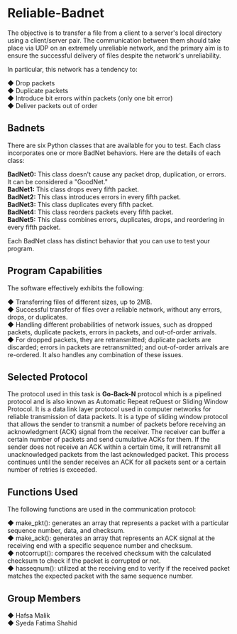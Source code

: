 # Reliable-Badnet
The objective is to transfer a file from a client to a server's local directory using a client/server pair. The communication between them should take place via UDP on an extremely unreliable network, and the primary aim is to ensure the successful delivery of files despite the network's unreliability.

In particular, this network has a tendency to:

◆ Drop packets<br>
◆ Duplicate packets<br>
◆ Introduce bit errors within packets (only one bit error)<br>
◆ Deliver packets out of order<br>

## Badnets
There are six Python classes that are available for you to test. Each class incorporates one or more BadNet behaviors. Here are the details of each class:

**BadNet0:** This class doesn't cause any packet drop, duplication, or errors. It can be considered a "GoodNet."<br>
**BadNet1:** This class drops every fifth packet.<br>
**BadNet2:** This class introduces errors in every fifth packet.<br>
**BadNet3:** This class duplicates every fifth packet.<br>
**BadNet4:** This class reorders packets every fifth packet.<br>
**BadNet5:** This class combines errors, duplicates, drops, and reordering in every fifth packet.<br>

Each BadNet class has distinct behavior that you can use to test your program.

## Program Capabilities
The software effectively exhibits the following:

◆ Transferring files of different sizes, up to 2MB.<br>
◆ Successful transfer of files over a reliable network, without any errors, drops, or duplicates.<br>
◆ Handling different probabilities of network issues, such as dropped packets, duplicate packets, errors in packets, and out-of-order arrivals.<br>
◆ For dropped packets, they are retransmitted; duplicate packets are discarded; errors in packets are retransmitted; and out-of-order arrivals are re-ordered. It also handles any combination of these issues.<br>

## Selected Protocol
The protocol used in this task is **Go-Back-N** protocol which is a pipelined protocol and is also known as Automatic Repeat reQuest or Sliding Window Protocol. It is a data link layer protocol used in computer networks for reliable transmission of data packets. It is a type of sliding window protocol that allows the sender to transmit a number of packets before receiving an acknowledgment (ACK) signal from the receiver. The receiver can buffer a certain number of packets and send cumulative ACKs for them. If the sender does not receive an ACK within a certain time, it will retransmit all unacknowledged packets from the last acknowledged packet. This process continues until the sender receives an ACK for all packets sent or a certain number of retries is exceeded. 

## Functions Used
The following functions are used in the communication protocol:

◆ make_pkt(): generates an array that represents a packet with a particular sequence number, data, and checksum.<br>
◆ make_ack(): generates an array that represents an ACK signal at the receiving end with a specific sequence number and checksum.<br>
◆ notcorrupt(): compares the received checksum with the calculated checksum to check if the packet is corrupted or not.<br>
◆ hasseqnum(): utilized at the receiving end to verify if the received packet matches the expected packet with the same sequence number.<br>

## Group Members
◆ Hafsa Malik <br>
◆ Syeda Fatima Shahid 

